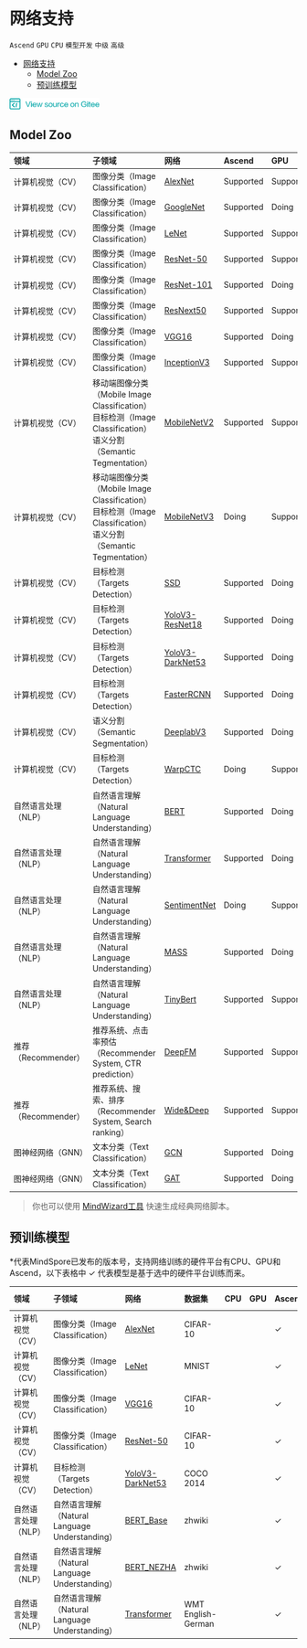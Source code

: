 # 网络支持

`Ascend` `GPU` `CPU` `模型开发` `中级` `高级`
 
<!-- TOC -->

- [网络支持](#网络支持)
    - [Model Zoo](#model-zoo)
    - [预训练模型](#预训练模型)

<!-- /TOC -->

<a href="https://gitee.com/mindspore/docs/tree/r0.7/docs/source_zh_cn/network_list.md" target="_blank"><img src="./_static/logo_source.png"></a>

## Model Zoo

|  领域 | 子领域  | 网络   | Ascend | GPU | CPU 
|:----  |:-------  |:----   |:----    |:---- |:----
|计算机视觉（CV） | 图像分类（Image Classification）  | [AlexNet](https://gitee.com/mindspore/mindspore/blob/r0.7/model_zoo/official/cv/alexnet/src/alexnet.py)   |  Supported |  Supported | Doing
| 计算机视觉（CV）  | 图像分类（Image Classification）  | [GoogleNet](https://gitee.com/mindspore/mindspore/blob/r0.7/model_zoo/official/cv/googlenet/src/googlenet.py)                             |  Supported     | Doing | Doing
| 计算机视觉（CV）  | 图像分类（Image Classification）  | [LeNet](https://gitee.com/mindspore/mindspore/blob/r0.7/model_zoo/official/cv/lenet/src/lenet.py)    |  Supported |  Supported | Supported
| 计算机视觉（CV）  | 图像分类（Image Classification）  | [ResNet-50](https://gitee.com/mindspore/mindspore/blob/r0.7/model_zoo/official/cv/resnet/src/resnet.py)   |  Supported |  Supported | Doing
|计算机视觉（CV）  | 图像分类（Image Classification）  | [ResNet-101](https://gitee.com/mindspore/mindspore/blob/r0.7/model_zoo/official/cv/resnet/src/resnet.py)                    |  Supported |Doing | Doing
|计算机视觉（CV）  | 图像分类（Image Classification）  | [ResNext50](https://gitee.com/mindspore/mindspore/blob/r0.7/model_zoo/official/cv/resnext50/src/image_classification.py)         |  Supported | Supported | Doing
| 计算机视觉（CV）  | 图像分类（Image Classification）  | [VGG16](https://gitee.com/mindspore/mindspore/blob/r0.7/model_zoo/official/cv/vgg16/src/vgg.py)  |  Supported |  Doing | Doing
| 计算机视觉（CV）  | 图像分类（Image Classification）  | [InceptionV3](https://gitee.com/mindspore/mindspore/blob/r0.7/model_zoo/official/cv/inceptionv3/src/inception_v3.py) |  Supported |  Supported | Doing
| 计算机视觉（CV）  | 移动端图像分类（Mobile Image Classification）<br>目标检测（Image Classification）<br>语义分割（Semantic Tegmentation）  | [MobileNetV2](https://gitee.com/mindspore/mindspore/blob/r0.7/model_zoo/official/cv/mobilenetv2/src/mobilenetV2.py)        |  Supported |  Supported | Doing
| 计算机视觉（CV）  | 移动端图像分类（Mobile Image Classification）<br>目标检测（Image Classification）<br>语义分割（Semantic Tegmentation）  | [MobileNetV3](https://gitee.com/mindspore/mindspore/blob/r0.7/model_zoo/official/cv/mobilenetv3/src/mobilenetV3.py)        |  Doing |  Supported | Doing
|计算机视觉（CV）  | 目标检测（Targets Detection）  | [SSD](https://gitee.com/mindspore/mindspore/blob/r0.7/model_zoo/official/cv/ssd/src/ssd.py)      |  Supported |Doing | Doing
| 计算机视觉（CV）  | 目标检测（Targets Detection）  | [YoloV3-ResNet18](https://gitee.com/mindspore/mindspore/blob/r0.7/model_zoo/official/cv/yolov3_resnet18/src/yolov3.py)   |  Supported |  Doing | Doing
| 计算机视觉（CV）  | 目标检测（Targets Detection）  | [YoloV3-DarkNet53](https://gitee.com/mindspore/mindspore/blob/master/model_zoo/official/cv/yolov3_darknet53/src/yolo.py)   |  Supported |  Doing | Doing
| 计算机视觉（CV）  | 目标检测（Targets Detection）  | [FasterRCNN](https://gitee.com/mindspore/mindspore/blob/r0.7/model_zoo/official/cv/faster_rcnn/src/FasterRcnn/faster_rcnn_r50.py)  |  Supported |  Doing | Doing
| 计算机视觉（CV） | 语义分割（Semantic Segmentation）  | [DeeplabV3](https://gitee.com/mindspore/mindspore/blob/r0.7/model_zoo/official/cv/deeplabv3/src/deeplabv3.py)                    |  Supported |  Doing | Doing
| 计算机视觉（CV） | 目标检测（Targets Detection）  | [WarpCTC](https://gitee.com/mindspore/mindspore/blob/r0.7/model_zoo/official/cv/warpctc/src/warpctc.py)                    |  Doing |  Supported | Doing
| 自然语言处理（NLP） | 自然语言理解（Natural Language Understanding）  | [BERT](https://gitee.com/mindspore/mindspore/blob/r0.7/model_zoo/official/nlp/bert/src/bert_model.py)  |  Supported |  Doing | Doing
| 自然语言处理（NLP） | 自然语言理解（Natural Language Understanding）  | [Transformer](https://gitee.com/mindspore/mindspore/blob/r0.7/model_zoo/official/nlp/transformer/src/transformer_model.py)  |  Supported |  Doing | Doing
| 自然语言处理（NLP） | 自然语言理解（Natural Language Understanding）  | [SentimentNet](https://gitee.com/mindspore/mindspore/blob/r0.7/model_zoo/official/nlp/lstm/src/lstm.py)                          |  Doing |  Supported | Supported
| 自然语言处理（NLP） | 自然语言理解（Natural Language Understanding）  | [MASS](https://gitee.com/mindspore/mindspore/blob/r0.7/model_zoo/official/nlp/mass/src/transformer/transformer_for_train.py)                     |  Supported |  Doing | Doing
| 自然语言处理（NLP） | 自然语言理解（Natural Language Understanding）  | [TinyBert](https://gitee.com/mindspore/mindspore/blob/r0.7/model_zoo/official/nlp/tinybert/src/tinybert_model.py)                     |  Supported |  Supported | Doing
| 推荐（Recommender） | 推荐系统、点击率预估（Recommender System, CTR prediction）  | [DeepFM](https://gitee.com/mindspore/mindspore/blob/r0.7/model_zoo/official/recommend/deepfm/src/deepfm.py)    |  Supported |  Supported | Doing
| 推荐（Recommender） | 推荐系统、搜索、排序（Recommender System, Search ranking）  | [Wide&Deep](https://gitee.com/mindspore/mindspore/blob/r0.7/model_zoo/official/recommend/wide_and_deep/src/wide_and_deep.py)      |  Supported |  Supported | Doing
| 图神经网络（GNN） | 文本分类（Text Classification）  | [GCN](https://gitee.com/mindspore/mindspore/blob/r0.7/model_zoo/official/gnn/gcn/src/gcn.py)  |  Supported |  Doing | Doing
| 图神经网络（GNN） | 文本分类（Text Classification）  | [GAT](https://gitee.com/mindspore/mindspore/blob/r0.7/model_zoo/official/gnn/gat/src/gat.py) |  Supported |  Doing | Doing

> 你也可以使用 [MindWizard工具](https://gitee.com/mindspore/mindinsight/tree/r0.7/mindinsight/wizard/) 快速生成经典网络脚本。

## 预训练模型
*代表MindSpore已发布的版本号，支持网络训练的硬件平台有CPU、GPU和Ascend，以下表格中 ✓ 代表模型是基于选中的硬件平台训练而来。

|  领域 | 子领域  | 网络 |数据集 | CPU   | GPU | Ascend | 0.5.0-beta* 
|:----  |:-----  |:----   |:---- |:----    |:---- |:---- |:------
|计算机视觉（CV） | 图像分类（Image Classification） | [AlexNet](https://gitee.com/mindspore/mindspore/blob/r0.7/model_zoo/official/cv/alexnet/src/alexnet.py) | CIFAR-10  |  |    | ✓  |  [下载](http://download.mindspore.cn/model_zoo/official/cv/alexnet/alexnet_ascend_0.5.0_cifar10_official_classification_20200716.tar.gz)
|计算机视觉（CV） | 图像分类（Image Classification）| [LeNet](https://gitee.com/mindspore/mindspore/blob/r0.7/model_zoo/official/cv/lenet/src/lenet.py)| MNIST |  |   | ✓  |   [下载](http://download.mindspore.cn/model_zoo/official/cv/lenet/lenet_ascend_0.5.0_mnist_official_classification_20200716.tar.gz)
|计算机视觉（CV） | 图像分类（Image Classification）| [VGG16](https://gitee.com/mindspore/mindspore/blob/r0.7/model_zoo/official/cv/vgg16/src/vgg.py)|CIFAR-10  |  |   | ✓  | [下载](http://download.mindspore.cn/model_zoo/official/cv/vgg/vgg16_ascend_0.5.0_cifar10_official_classification_20200715.tar.gz)
|计算机视觉（CV） | 图像分类（Image Classification）| [ResNet-50](https://gitee.com/mindspore/mindspore/blob/r0.7/model_zoo/official/cv/resnet/src/resnet.py) |CIFAR-10 |   |    | ✓  |[下载](http://download.mindspore.cn/model_zoo/official/cv/resnet/resnet50_v1.5_ascend_0.3.0_cifar10_official_classification_20200718.tar.gz)
|计算机视觉（CV）  | 目标检测（Targets Detection）| [YoloV3-DarkNet53](https://gitee.com/mindspore/mindspore/tree/r0.7/model_zoo/official/cv/yolov3_darknet53) |COCO 2014  | |    | ✓  | [下载](http://download.mindspore.cn/model_zoo/official/cv/yolo/yolov3_darknet53_ascend_0.5.0_coco2014_official_object_detection_20200717.tar.gz) 
| 自然语言处理（NLP） | 自然语言理解（Natural Language Understanding）| [BERT_Base](https://gitee.com/mindspore/mindspore/blob/r0.7/model_zoo/official/nlp/bert/src/bert_model.py) | zhwiki |   |    | ✓  |  [下载](http://download.mindspore.cn/model_zoo/official/nlp/bert/bert_base_ascend_0.5.0_cn-wiki_official_nlp_20200720.tar.gz)
| 自然语言处理（NLP） | 自然语言理解（Natural Language Understanding）| [BERT_NEZHA](https://gitee.com/mindspore/mindspore/blob/r0.7/model_zoo/official/nlp/bert/src/bert_model.py)| zhwiki |  |    | ✓  | [下载](http://download.mindspore.cn/model_zoo/official/nlp/bert/bert_nezha_ascend_0.5.0_cn-wiki_official_nlp_20200720.tar.gz) 
| 自然语言处理（NLP） | 自然语言理解（Natural Language Understanding）| [Transformer](https://gitee.com/mindspore/mindspore/blob/r0.7/model_zoo/official/nlp/transformer/src/transformer_model.py)|WMT English-German  |   |   | ✓  | [下载](http://download.mindspore.cn/model_zoo/official/nlp/transformer/transformer_ascend_0.5.0_wmtende_official_machine_translation_20200713.tar.gz)
